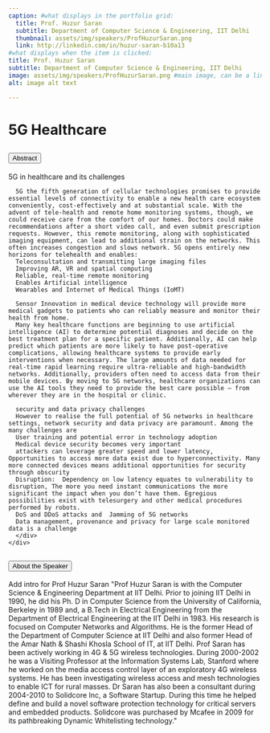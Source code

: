 ```yaml
---
caption: #what displays in the portfolio grid:
  title: Prof. Huzur Saran
  subtitle: Department of Computer Science & Engineering, IIT Delhi
  thumbnail: assets/img/speakers/ProfHuzurSaran.png
  link: http://linkedin.com/in/huzur-saran-b10a13
#what displays when the item is clicked:
title: Prof. Huzur Saran
subtitle: Department of Computer Science & Engineering, IIT Delhi
image: assets/img/speakers/ProfHuzurSaran.png #main image, can be a link or a file in assets/img/portfolio
alt: image alt text

---
```

# 5G Healthcare

<div class="accordion text-left" id="accordionExample">
  <div class="card">
    <div class="card-header" id="headingTwo">
      <h2 class="mb-0">
        <button class="btn btn-link collapsed" type="button" data-toggle="collapse" data-target="#collapseTwo" aria-expanded="false" aria-controls="collapseTwo">
          Abstract
        </button>
      </h2>
    </div>
    <div id="collapseTwo" class="collapse" aria-labelledby="headingTwo" data-parent="#accordionExample">
      <div class="card-body">
      5G in healthcare and its challenges

      5G the fifth generation of cellular technologies promises to provide essential levels of connectivity to enable a new health care ecosystem conveniently, cost-effectively and at substantial scale. With the advent of tele-health and remote home monitoring systems, though, we could receive care from the comfort of our homes. Doctors could make recommendations after a short video call, and even submit prescription requests. However, this remote monitoring, along with sophisticated imaging equipment, can lead to additional strain on the networks. This often increases congestion and slows network. 5G opens entirely new horizons for telehealth and enables:
      Teleconsultation and transmitting large imaging files
      Improving AR, VR and spatial computing
      Reliable, real-time remote monitoring
      Enables Artificial intelligence
      Wearables and Internet of Medical Things (IoMT)

      Sensor Innovation in medical device technology will provide more medical gadgets to patients who can reliably measure and monitor their health from home.
      Many key healthcare functions are beginning to use artificial intelligence (AI) to determine potential diagnoses and decide on the best treatment plan for a specific patient. Additionally, AI can help predict which patients are more likely to have post-operative complications, allowing healthcare systems to provide early interventions when necessary. The large amounts of data needed for real-time rapid learning require ultra-reliable and high-bandwidth networks. Additionally, providers often need to access data from their mobile devices. By moving to 5G networks, healthcare organizations can use the AI tools they need to provide the best care possible – from wherever they are in the hospital or clinic.

      security and data privacy challenges
      However to realise the full potential of 5G networks in healthcare settings, network security and data privacy are paramount. Among the many challenges are
      User training and potential error in technology adoption
      Medical device security becomes very important
      attackers can leverage greater speed and lower latency, Opportunities to access more data exist due to hyperconnectivity. Many more connected devices means additional opportunities for security through obscurity
      Disruption:  Dependency on low latency equates to vulnerability to disruption, The more you need instant communications the more significant the impact when you don’t have them. Egregious possibilities exist with telesurgery and other medical procedures performed by robots.
      DoS and DDoS attacks and  Jamming of 5G networks
      Data management, provenance and privacy for large scale monitored data is a challenge
      </div>
    </div>
  </div>
  <div class="card">
    <div class="card-header" id="headingThree">
      <h2 class="mb-0">
        <button class="btn btn-link collapsed" type="button" data-toggle="collapse" data-target="#collapseThree" aria-expanded="false" aria-controls="collapseThree">
          About the Speaker
        </button>
      </h2>
    </div>
    <div id="collapseThree" class="collapse" aria-labelledby="headingThree" data-parent="#accordionExample">
      <div class="card-body">
      Add intro for Prof Huzur Saran "Prof Huzur Saran is with the Computer Science & Engineering Department at IIT Delhi. Prior to joining IIT Delhi in 1990, he did his Ph. D in Computer Science from the University of California, Berkeley in 1989 and, a B.Tech in Electrical Engineering from the Department of Electrical Engineering at the IIT Delhi in 1983. His research is focused on Computer Networks and Algorithms.  He is the former Head of the Department of Computer Science at IIT Delhi and also former  Head of the Amar Nath & Shashi Khosla School of IT, at IIT Delhi. Prof Saran has been actively working in 4G & 5G wireless technologies. During 2000-2002 he was a Visiting Professor at the Information Systems Lab, Stanford where he worked on the media access control layer of an exploratory 4G wireless systems. He has been investigating wireless access and mesh technologies to enable ICT for rural masses. Dr Saran has also been a consultant during 2004-2010 to Solidcore Inc, a Software Startup. During this time he helped define and build a novel software protection technology for critical servers and embedded products. Solidcore was purchased by Mcafee in 2009 for its pathbreaking Dynamic Whitelisting technology." </div>
    </div>
  </div>
</div>
